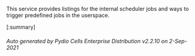 






This service provides listings for the internal scheduler jobs and ways to trigger predefined jobs in the userspace.

[:summary]

###### Auto generated by Pydio Cells Enterprise Distribution v2.2.10 on 2-Sep-2021

